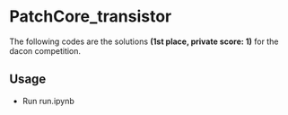 # PatchCore_transistor

The following codes are the solutions **(1st place, private score: 1)** for the dacon competition.

## Usage
* Run run.ipynb
